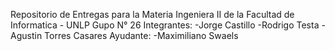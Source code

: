 Repositorio de Entregas para la Materia Ingeniera II de la Facultad de Informatica - UNLP
Gupo N° 26
Integrantes:
-Jorge Castillo
-Rodrigo Testa
-Agustin Torres Casares
Ayudante:
-Maximiliano Swaels
